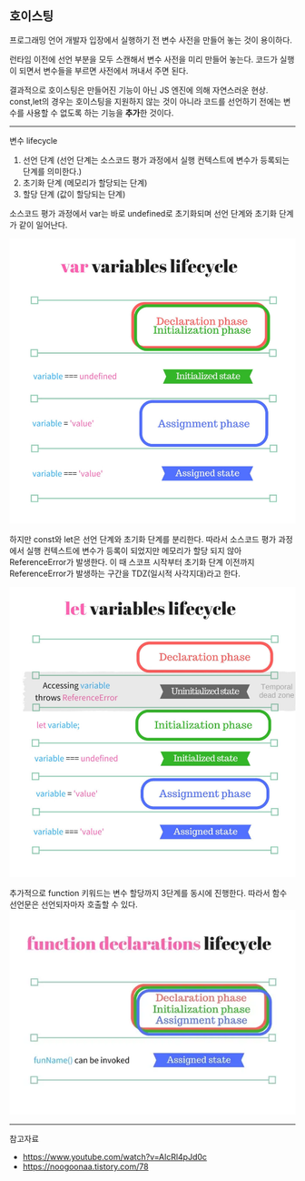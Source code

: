 ## 호이스팅

프로그래밍 언어 개발자 입장에서 실행하기 전 변수 사전을 만들어 놓는 것이 용이하다.

런타임 이전에 선언 부분을 모두 스캔해서 변수 사전을 미리 만들어 놓는다.
코드가 실행이 되면서 변수들을 부르면 사전에서 꺼내서 주면 된다.

결과적으로 호이스팅은 만들어진 기능이 아닌 JS 엔진에 의해 자연스러운 현상.
const,let의 경우는 호이스팅을 지원하지 않는 것이 아니라 코드를 선언하기 전에는 변수를 사용할 수 없도록 하는 기능을 **추가**한 것이다.

---

변수 lifecycle

1. 선언 단계 (선언 단계는 소스코드 평가 과정에서 실행 컨텍스트에 변수가 등록되는 단계를 의미한다.)
2. 초기화 단계 (메모리가 할당되는 단계)
3. 할당 단계 (값이 할당되는 단계)

소스코드 평가 과정에서 var는 바로 undefined로 초기화되며 선언 단계와 초기화 단계가 같이 일어난다.

![alt text](image-2.png)

하지만 const와 let은 선언 단계와 초기화 단계를 분리한다.
따라서 소스코드 평가 과정에서 실행 컨텍스트에 변수가 등록이 되었지만
메모리가 할당 되지 않아 ReferenceError가 발생한다.
이 때 스코프 시작부터 초기화 단계 이전까지 ReferenceError가 발생하는 구간을 TDZ(일시적 사각지대)라고 한다.

![alt text](image-3.png)

추가적으로 function 키워드는 변수 할당까지 3단계를 동시에 진행한다.
따라서 함수 선언문은 선언되자마자 호출할 수 있다.
![alt text](image-4.png)

---

참고자료

- https://www.youtube.com/watch?v=AlcRl4pJd0c
- https://noogoonaa.tistory.com/78
